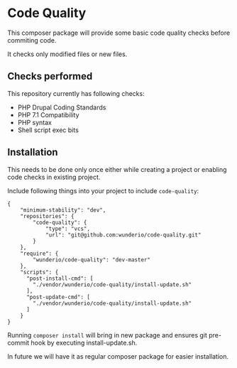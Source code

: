 # Code Quality

This composer package will provide some basic code quality checks before commiting code.

It checks only modified files or new files.

## Checks performed

This repository currently has following checks:

* PHP Drupal Coding Standards
* PHP 7.1 Compatibility
* PHP syntax
* Shell script exec bits

## Installation

This needs to be done only once either while creating a project or enabling code checks in existing project.

Include following things into your project to include `code-quality`:

```
{
    "minimum-stability": "dev",
    "repositories": {
        "code-quality": {
            "type": "vcs",
            "url": "git@github.com:wunderio/code-quality.git"
        }
    },
    "require": {
        "wunderio/code-quality": "dev-master"
    },
    "scripts": {
      "post-install-cmd": [
        "./vendor/wunderio/code-quality/install-update.sh"
      ],
      "post-update-cmd": [
        "./vendor/wunderio/code-quality/install-update.sh"
      ]
    }
}
```

Running `composer install` will bring in new package and ensures git pre-commit hook by executing install-update.sh.

In future we will have it as regular composer package for easier installation.
